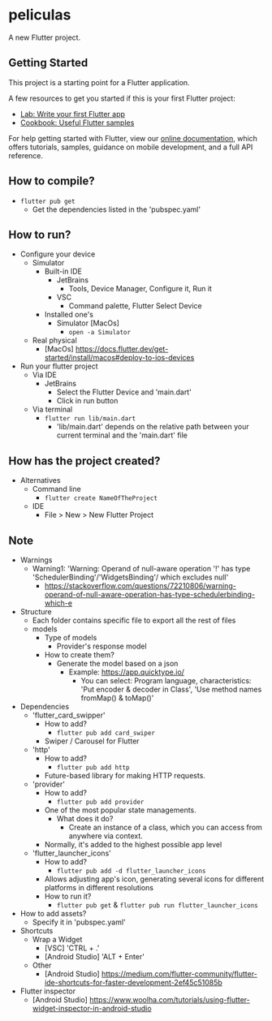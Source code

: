 # peliculas

A new Flutter project.

## Getting Started

This project is a starting point for a Flutter application.

A few resources to get you started if this is your first Flutter project:

- [Lab: Write your first Flutter app](https://flutter.dev/docs/get-started/codelab)
- [Cookbook: Useful Flutter samples](https://flutter.dev/docs/cookbook)

For help getting started with Flutter, view our
[online documentation](https://flutter.dev/docs), which offers tutorials,
samples, guidance on mobile development, and a full API reference.

## How to compile?
* `flutter pub get`
    * Get the dependencies listed in the 'pubspec.yaml'

## How to run?
* Configure your device
  * Simulator
    * Built-in IDE
      * JetBrains
        * Tools, Device Manager, Configure it, Run it
      * VSC
        * Command palette, Flutter Select Device
    * Installed one's
      * Simulator [MacOs]
        * `open -a Simulator`
  * Real physical
    * [MacOs] https://docs.flutter.dev/get-started/install/macos#deploy-to-ios-devices
* Run your flutter project
  * Via IDE
    * JetBrains
      * Select the Flutter Device and 'main.dart'
      * Click in run button
  * Via terminal
    * `flutter run lib/main.dart`
      * 'lib/main.dart' depends on the relative path between your current terminal and the 'main.dart' file
    
## How has the project created?
* Alternatives
    * Command line
        * `flutter create NameOfTheProject`
    * IDE
        * File > New > New Flutter Project
    
## Note
* Warnings
    * Warning1: 'Warning: Operand of null-aware operation '!' has type 'SchedulerBinding'/'WidgetsBinding'/ which excludes null'
        * https://stackoverflow.com/questions/72210806/warning-operand-of-null-aware-operation-has-type-schedulerbinding-which-e
* Structure
    * Each folder contains specific file to export all the rest of files
    * models
        * Type of models
            * Provider's response model
        * How to create them?
            * Generate the model based on a json
                * Example: https://app.quicktype.io/
                    * You can select: Program language, characteristics: 'Put encoder & decoder in Class', 'Use method names fromMap() & toMap()'
* Dependencies
    * 'flutter_card_swipper' 
        * How to add?
          * `flutter pub add card_swiper`
        * Swiper / Carousel for Flutter
    * 'http'
        * How to add?
          * `flutter pub add http`
        * Future-based library for making HTTP requests.
    * 'provider'
        * How to add?
          * `flutter pub add provider`
        * One of the most popular state managements.
          * What does it do?
            * Create an instance of a class, which you can access from anywhere via context.
        * Normally, it's added to the highest possible app level 
    * 'flutter_launcher_icons'
      * How to add?
        * `flutter pub add -d flutter_launcher_icons`
      * Allows adjusting app's icon, generating several icons for different platforms  in different resolutions
      * How to run it?
        * `flutter pub get` & `flutter pub run flutter_launcher_icons`
* How to add assets?
    * Specify it in 'pubspec.yaml'
* Shortcuts
    * Wrap a Widget
        * [VSC] 'CTRL + .'
        * [Android Studio] 'ALT + Enter'
    * Other
        * [Android Studio] https://medium.com/flutter-community/flutter-ide-shortcuts-for-faster-development-2ef45c51085b
* Flutter inspector
    * [Android Studio] https://www.woolha.com/tutorials/using-flutter-widget-inspector-in-android-studio

